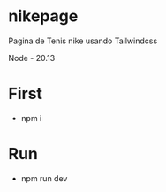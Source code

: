 # nikepage
 Pagina de Tenis nike usando Tailwindcss

Node - 20.13

# First
 - npm i
# Run
 - npm run dev